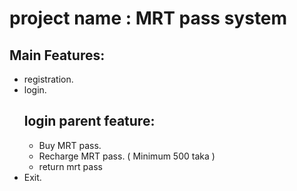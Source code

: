 
# project name : MRT pass system




## Main Features:

- registration.
- login.
    ## login parent feature:
    - Buy MRT pass.
    - Recharge MRT pass. ( Minimum 500 taka )
    - return mrt pass
- Exit.


